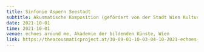 ```yaml
---
title: Sinfonie Aspern Seestadt 
subtitle: Akusmatische Komposition (gefördert von der Stadt Wien Kultur)
date: 2021-10-01
time: 2021-10-01
venue: echoes around me, Akademie der bildenden Künste, Wien
link: https://theacousmaticproject.at/30-09-01-10-03-04-10-2021-echoes-around-me-festival/
---
```

